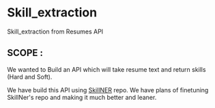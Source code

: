 # Skill_extraction

Skill_extraction from Resumes API

## SCOPE :

We wanted to Build an API which will take resume text and return skills (Hard and Soft).

We have build this API using [SkillNER](https://github.com/AnasAito/SkillNER.git) repo. We have plans of finetuning SkillNer's repo and making it much better and leaner. 